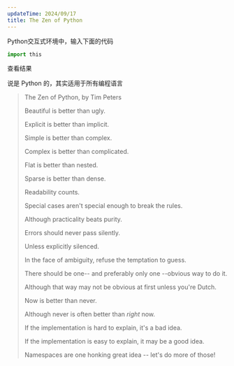 ```yaml
---
updateTime: 2024/09/17
title: The Zen of Python
---
```


Python交互式环境中，输入下面的代码

```python
import this
```

查看结果

说是 Python 的，其实适用于所有编程语言

> The Zen of Python, by Tim Peters
> 
> Beautiful is better than ugly.
> 
> Explicit is better than implicit.
> 
> Simple is better than complex.
>
> Complex is better than complicated.
>
> Flat is better than nested.
>
> Sparse is better than dense.
>
> Readability counts.
>
> Special cases aren't special enough to break the rules.
>
> Although practicality beats purity.
>
> Errors should never pass silently.
>
> Unless explicitly silenced.
>
> In the face of ambiguity, refuse the temptation to guess.
>
> There should be one-- and preferably only one --obvious way to do it.
>
> Although that way may not be obvious at first unless you're Dutch.
>
> Now is better than never.
>
> Although never is often better than *right* now.
>
> If the implementation is hard to explain, it's a bad idea.
>
> If the implementation is easy to explain, it may be a good idea.
>
> Namespaces are one honking great idea -- let's do more of those!